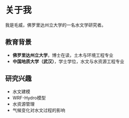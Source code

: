 # 关于我

我是毛威，佛罗里达州立大学的一名水文学研究者。

## 教育背景

*   **佛罗里达州立大学**，博士在读，土木与环境工程专业
*   **中国地质大学（武汉）**，学士学位，水文与水资源工程专业

## 研究兴趣

*   水文建模
*   WRF-Hydro模型
*   水资源管理
*   气候变化对水文过程的影响